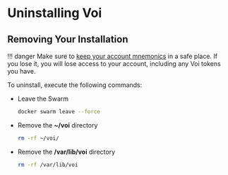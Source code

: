 # Uninstalling Voi

## Removing Your Installation

!!! danger
    Make sure to [keep your account mnemonics](../../cli-tools/#retrieving-account-mnemonic) in a safe place.
    If you lose it, you will lose access to your account, including any Voi tokens you have.

To uninstall, execute the following commands:

- Leave the Swarm

    ```bash
    docker swarm leave --force
    ```

- Remove the **~/voi** directory

    ```bash
    rm -rf ~/voi/
    ```

- Remove the **/var/lib/voi** directory

    ```bash
    rm -rf /var/lib/voi
    ```
